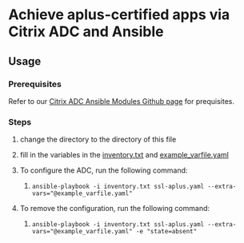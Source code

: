 # Achieve aplus-certified apps via Citrix ADC and Ansible

## Usage

### Prerequisites

Refer to our [Citrix ADC Ansible Modules Github page](https://github.com/citrix/citrix-adc-ansible-modules#pre-requisites) for prequisites.

### Steps

1. change the directory to the directory of this file
2. fill in the variables in the [inventory.txt](./inventory.txt) and [example_varfile.yaml](./example_varfile.yaml)
3. To configure the ADC, run the following command:
   1. `ansible-playbook -i inventory.txt ssl-aplus.yaml --extra-vars="@example_varfile.yaml"`

4. To remove the configuration, run the following command:
   1. `ansible-playbook -i inventory.txt ssl-aplus.yaml --extra-vars="@example_varfile.yaml" -e "state=absent"`
